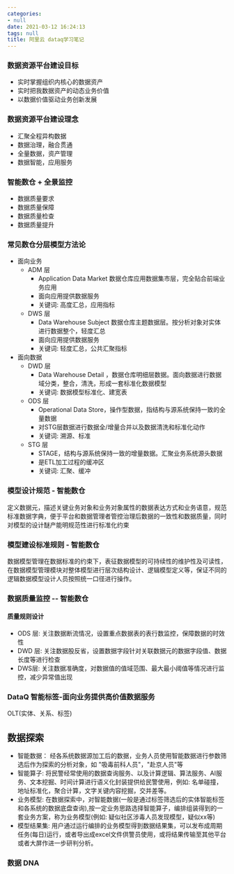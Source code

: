 ```yaml
---
categories:
- null
date: 2021-03-12 16:24:13
tags: null
title: 阿里云 dataq学习笔记
---
```



### 数据资源平台建设目标
- 实时掌握组织内核心的数据资产
- 实时把我数据资产的动态业务价值
- 以数据价值驱动业务创新发展
### 数据资源平台建设理念
- 汇聚全程异构数据
- 数据治理，融合贯通
- 全量数据，资产管理
- 数据智能，应用服务
### 智能数仓 + 全景监控
- 数据质量要求
- 数据质量保障
- 数据质量检查
- 数据质量提升
### 常见数仓分层模型方法论
- 面向业务
  - ADM 层
    - Application Data Market 数据仓库应用数据集市层，完全贴合前端业务应用
    - 面向应用提供数据服务
    - 关键词: 高度汇总，应用指标
  - DWS 层
    - Data Warehouse Subject 数据仓库主题数据层。按分析对象对实体进行数据整个，轻度汇总
    - 面向应用提供数据服务
    - 关键词: 轻度汇总，公共汇聚指标
- 面向数据
  - DWD 层 
    - Data Warehouse Detail ，数据仓库明细层数据。面向数据进行数据域分类，整合，清洗，形成一套标准化数据模型
    - 关键词: 数据模型标准化、建宽表
  - ODS 层
    - Operational Data Store，操作型数据，指结构与源系统保持一致的全量数据
    - 对STG层数据进行数据全/增量合并以及数据清洗和标准化动作
    - 关键词: 溯源、标准
  - STG 层
    - STAGE，结构与源系统保持一致的增量数据。汇聚业务系统源头数据
    - 是ETL加工过程的缓冲区
    - 关键词: 汇聚、缓冲
### 模型设计规范 - 智能数仓
定义数据元，描述关键业务对象和业务对象属性的数据表达方式和业务语意，规范标准数据字典，便于平台和数据管理者管控治理后数据的一致性和数据质量，同时对模型的设计醚产能明规范性进行标准化约束
### 模型建设标准规则 - 智能数仓
数据模型管理在数据标准的约束下，表征数据模型的可持续性的维护性及可读性，在数据模型管理模块对整体模型进行层次结构设计、逻辑模型定义等，保证不同的逻辑数据模型设计人员按照统一口径进行操作。
### 数据质量监控 -- 智能数仓
#### 质量规则设计
- ODS 层: 关注数据断流情况，设置重点数据表的表行数监控，保障数据的时效性
- DWD 层: 关注数据股反省，设置数据字段针对关联数据元的数据字段值、数据长度等进行检查
- DWS层: 关注数据准确度，对数据值的值域范围、最大最小阈值等情况进行监控，减少异常值出现
### DataQ 智能标签-面向业务提供高价值数据服务
OLT(实体、关系、标签)
## 数据探索
- 智能数据： 经各系统数据源加工后的数据，业务人员使用智能数据进行参数筛选后作为探索的分析对象，如 "吸毒前科人员"，"赴京人员"等
- 智能算子: 将民警经常使用的数据查询服务、以及计算逻辑、算法服务、AI服务、文本挖掘、时间计算进行语义化封装提供给民警使用，例如: 名单碰撞，地址标准化，聚合计算，文字关键内容挖掘，交并差等。
- 业务模型: 在数据探索中，对智能数据(一般是通过标签筛选后的实体智能标签和各系统的数据底盘查询),按一定业务思路选择智能算子，编排组装得到的一套业务方案，称为业务模型(例如: 疑似社区涉毒人员发现模型，疑似xx等)
- 模型结果集: 用户通过运行编排的业务模型得到数据结果集，可以发布成周期任务(每日)运行，或者导出成excel文件供警员使用，或将结果传输至其他平台或者大屏作进一步研判分析。
### 数据 DNA



<!-- more -->

